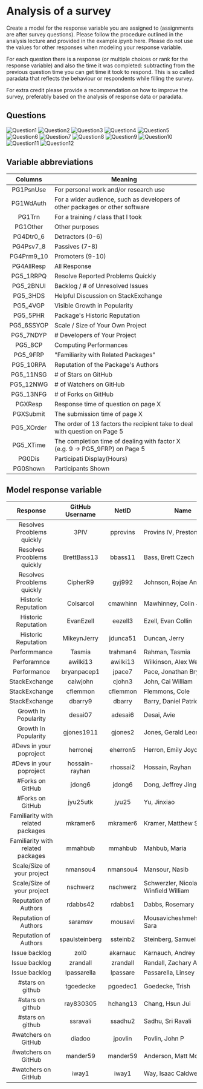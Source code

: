 Analysis of a survey
=====================

Create a model for the response variable you are assigned to (assignments are 
after survey questions). Please follow the procedure outlined in the analysis 
lecture and provided in the example.ipynb here.
Please do not use the values for other responses when modeling your response variable.

For each question there is a response (or multiple choices or rank for the response variable) and also the time it was completed: subtracting from the previous question time you can get time it took to respond. This is so called paradata that reflects the behaviour or respondents while filling the survey. 

For extra credit please provide a recommendation on how to improve the survey, preferably based on the analysis of response data or paradata.


## Questions

![Question1](https://github.com/fdac18/Miniproject3/blob/master/Q1.png)
![Question2](https://github.com/fdac18/Miniproject3/blob/master/Q2.png)
![Question3](https://github.com/fdac18/Miniproject3/blob/master/Q3.png)
![Question4](https://github.com/fdac18/Miniproject3/blob/master/Q4.png)
![Question5](https://github.com/fdac18/Miniproject3/blob/master/Q5.png)
![Question6](https://github.com/fdac18/Miniproject3/blob/master/Q6.png)
![Question7](https://github.com/fdac18/Miniproject3/blob/master/Q7.png)
![Question8](https://github.com/fdac18/Miniproject3/blob/master/Q8.png)
![Question9](https://github.com/fdac18/Miniproject3/blob/master/Q9.png)
![Question10](https://github.com/fdac18/Miniproject3/blob/master/Q10.png)
![Question11](https://github.com/fdac18/Miniproject3/blob/master/Q11.png)
![Question12](https://github.com/fdac18/Miniproject3/blob/master/Q12.png)

## Variable abbreviations
|Columns|Meaning|
|:-:|---|
|PG1PsnUse|	For personal work and/or research use
|PG1WdAuth|	For a wider audience, such as developers of other packages or other software
|PG1Trn |	For a training / class that I took
|PG1Other|	Other purposes
|PG4Dtr0_6|	Detractors (0-6)
|PG4Psv7_8|	Passives (7-8)
|PG4Prm9_10|	Promoters (9-10)
|PG4AllResp|	All Response
|PG5_1RRPQ|	Resolve Reported Problems Quickly
|PG5_2BNUI|	Backlog / # of Unresolved Issues
|PG5_3HDS|	Helpful Discussion on StackExchange
|PG5_4VGP|	Visible Growth in Popularity
|PG5_5PHR|	Package's Historic Reputation
|PG5_6SSYOP|	Scale / Size of Your Own Project
|PG5_7NDYP|	# Developers of Your Project
|PG5_8CP|	Computing Performances
|PG5_9FRP|	"Familiarity with Related Packages"
|PG5_10RPA|	Reputation of the Package's Authors
|PG5_11NSG|	# of Stars on GitHub
|PG5_12NWG|	# of Watchers on GitHub
|PG5_13NFG|	# of Forks on GitHub
|PGXResp|	Response time of question on page X
|PGXSubmit|	The submission time of page X
|PG5_XOrder|	The order of 13 factors the recipient take to deal with question on Page 5
|PG5_XTime|	The completion time of dealing with factor X (e.g. 9 -> PG5_9FRP) on Page 5
|PG0Dis|	Participati Display(Hours)
|PG0Shown|	Participants Shown


## Model response variable

| Response  | GitHub Username | NetID | Name |
|:-:|:-:|:-:|---|
| Resolves Prooblems quickly | 3PIV | pprovins | Provins IV, Preston |
| Resolves Prooblems quickly | BrettBass13 | bbass11 | Bass, Brett Czech |
| Resolves Prooblems quickly | CipherR9 | gyj992 | Johnson, Rojae Antonio |
| Historic Reputation | Colsarcol | cmawhinn | Mawhinney, Colin Joseph |
| Historic Reputation | EvanEzell | eezell3 | Ezell, Evan Collin |
| Historic Reputation | MikeynJerry | jdunca51 | Duncan, Jerry |
| Performmance | Tasmia | trahman4 | Rahman, Tasmia |
| Perforamnce | awilki13 | awilki13 | Wilkinson, Alex Webb |
| Performance | bryanpacep1 | jpace7 | Pace, Jonathan Bryan |
| StackExchange | caiwjohn | cjohn3 | John, Cai William |
| StackExchange | cflemmon | cflemmon | Flemmons, Cole |
| StackExchange | dbarry9 | dbarry | Barry, Daniel Patrick |
| Growth In Popularity | desai07 | adesai6 | Desai, Avie |
| Growth In Popularity | gjones1911 | gjones2 | Jones, Gerald Leon |
| #Devs in your poproject | herronej | eherron5 | Herron, Emily Joyce |
| #Devs in your poproject | hossain-rayhan | rhossai2 | Hossain, Rayhan |
| #Forks on GitHub | jdong6 | jdong6 | Dong, Jeffrey Jing |
| #Forks on GitHub | jyu25utk | jyu25 | Yu, Jinxiao |
| Familiarity with related packages | mkramer6 | mkramer6 | Kramer, Matthew S |
| Familiarity with related packages | mmahbub | mmahbub | Mahbub, Maria |
| Scale/Size of your project | nmansou4 | nmansou4 | Mansour, Nasib |
| Scale/Size of your project  | nschwerz | nschwerz | Schwerzler, Nicolas Winfield William |
| Reputation of Authors | rdabbs42 | rdabbs1 | Dabbs, Rosemary |
| Reputation of Authors | saramsv | mousavi | Mousavicheshmehkaboodi, Sara |
| Reputation of Authors | spaulsteinberg | ssteinb2 | Steinberg, Samuel Paul |
| Issue backlog | zol0 | akarnauc | Karnauch, Andrey |
| Issue backlog | zrandall | zrandall | Randall, Zachary Adams |
| Issue backlog | lpassarella | lpassare | Passarella, Linsey Sara |
| #stars on github | tgoedecke | pgoedec1 | Goedecke, Trish |
| #stars on github | ray830305 | hchang13 | Chang, Hsun Jui |
| #stars on github | ssravali | ssadhu2 | Sadhu, Sri Ravali |
| #watchers on GitHub | diadoo | jpovlin | Povlin, John P |
| #watchers on GitHub | mander59 | mander59 | Anderson, Matt Mcguffee |
| #watchers on GitHub | iway1 | iway1 | Way, Isaac Caldwell |

